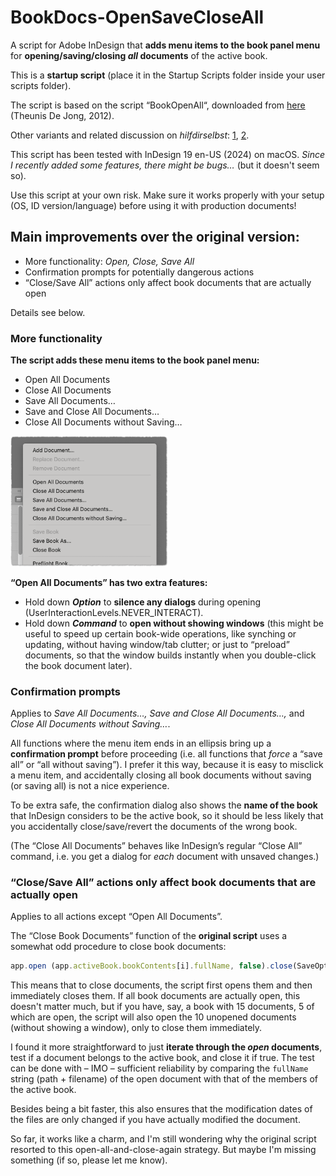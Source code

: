 # BookDocs-OpenSaveCloseAll

A script for Adobe InDesign that **adds menu items to the book panel menu** for **opening/saving/closing *all* documents** of the active book. 

This is a **startup script** (place it in the Startup Scripts folder inside your user scripts folder).

The script is based on the script “BookOpenAll“, downloaded from [here](https://creativepro.com/add-missing-options-to-the-book-menu/) (Theunis De Jong, 2012).

Other variants and related discussion on *hilfdirselbst*: [1](https://www.hilfdirselbst.ch/gforum/gforum.cgi?post=555008#555008), [2](https://indesign.hilfdirselbst.ch/2017/01/alle-dateien-im-indesign-buch-offnen.html).

This script has been tested with InDesign 19 en-US (2024) on macOS. *Since I recently added some features, there might be bugs…* (but it doesn't seem so). 

Use this script at your own risk. Make sure it works properly with your setup (OS, ID version/language) before using it with production documents!

## Main improvements over the original version: 

- More functionality: *Open, Close, Save All*
- Confirmation prompts for potentially dangerous actions
- “Close/Save All” actions only affect book documents that are actually open

Details see below.

### More functionality

**The script adds these menu items to the book panel menu:**

- Open All Documents
- Close All Documents
- Save All Documents…
- Save and Close All Documents…
- Close All Documents without Saving…

<img src="menu-pty.png" width=50% height=50%>

**“Open All Documents” has two extra features:**

- Hold down ***Option*** to **silence any dialogs** during opening (UserInteractionLevels.NEVER_INTERACT).
- Hold down ***Command*** to **open without showing windows** (this might be useful to speed up certain book-wide operations, like synching or updating, without having window/tab clutter; or just to “preload” documents, so that the window builds instantly when you double-click the book document later).


### Confirmation prompts

Applies to *Save All Documents…, Save and Close All Documents…,* and *Close All Documents without Saving…*.

All functions where the menu item ends in an ellipsis bring up a **confirmation prompt** before proceeding (i.e. all functions that *force* a “save all” or “all without saving”). I prefer it this way, because it is easy to misclick a menu item, and accidentally closing all book documents without saving (or saving all) is not a nice experience.

To be extra safe, the confirmation dialog also shows the **name of the book** that InDesign considers to be the active book, so it should be less likely that you accidentally close/save/revert the documents of the wrong book.

(The “Close All Documents” behaves like InDesign’s regular “Close All” command, i.e. you get a dialog for *each* document with unsaved changes.)

### “Close/Save All” actions only affect book documents that are actually open

Applies to all actions except “Open All Documents”.

The “Close Book Documents” function of the **original script** uses a somewhat odd procedure to close book documents:

```JavaScript
app.open (app.activeBook.bookContents[i].fullName, false).close(SaveOptions.YES)
```

This means that to close documents, the script first opens them and then immediately closes them. If all book documents are actually open, this doesn't matter much, but if you have, say, a book with 15 documents, 5 of which are open, the script will also open the 10 unopened documents (without showing a window), only to close them immediately.

I found it more straightforward to just **iterate through the *open* documents**, test if a document belongs to the active book, and close it if true. The test can be done with – IMO – sufficient reliability by comparing the `fullName` string (path + filename) of the open document with that of the members of the active book.

Besides being a bit faster, this also ensures that the modification dates of the files are only changed if you have actually modified the document.

So far, it works like a charm, and I'm still wondering why the original script resorted to this open-all-and-close-again strategy. But maybe I'm missing something (if so, please let me know).





